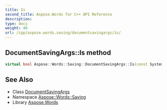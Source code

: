 ```yaml
---
title: Is
second_title: Aspose.Words for C++ API Reference
description: 
type: docs
weight: 40
url: /cpp/aspose.words.saving/documentsavingargs/is/
---
```

## DocumentSavingArgs::Is method




```cpp
virtual bool Aspose::Words::Saving::DocumentSavingArgs::Is(const System::TypeInfo &target) const override
```

## See Also

* Class [DocumentSavingArgs](../)
* Namespace [Aspose::Words::Saving](../../)
* Library [Aspose.Words](../../../)
